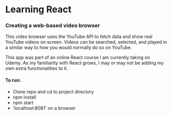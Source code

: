 # Learning React 

### Creating a web-based video browser

This video browser uses the YouTube API to fetch data and show real YouTube videos on screen. Videos can be searched, selected, and played in a similar way to how you would normally do so on YouTube. 

This app was part of an online React course I am currently taking on Udemy. As my familiarity with React grows, I may or may not be adding my own extra functionalities to it.

#### To run: 
- Clone repo and cd to project directory
- npm install
- npm start
- 'localhost:8081' on a browser

